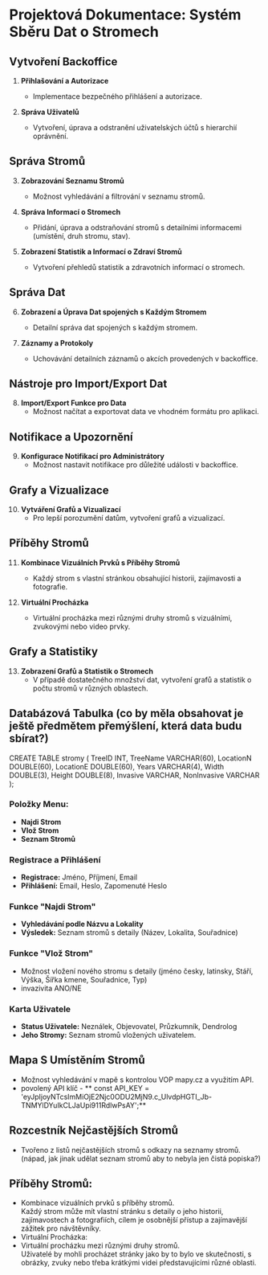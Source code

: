 # Projektová Dokumentace: Systém Sběru Dat o Stromech

## Vytvoření Backoffice

1. **Přihlašování a Autorizace**
   - Implementace bezpečného přihlášení a autorizace.

2. **Správa Uživatelů**
   - Vytvoření, úprava a odstranění uživatelských účtů s hierarchií oprávnění.

## Správa Stromů

3. **Zobrazování Seznamu Stromů**
   - Možnost vyhledávání a filtrování v seznamu stromů.

4. **Správa Informací o Stromech**
   - Přidání, úprava a odstraňování stromů s detailními informacemi (umístění, druh stromu, stav).

5. **Zobrazení Statistik a Informací o Zdraví Stromů**
   - Vytvoření přehledů statistik a zdravotních informací o stromech.

## Správa Dat

6. **Zobrazení a Úprava Dat spojených s Každým Stromem**
   - Detailní správa dat spojených s každým stromem.

7. **Záznamy a Protokoly**
   - Uchovávání detailních záznamů o akcích provedených v backoffice.

## Nástroje pro Import/Export Dat

8. **Import/Export Funkce pro Data**
   - Možnost načítat a exportovat data ve vhodném formátu pro aplikaci.

## Notifikace a Upozornění

9. **Konfigurace Notifikací pro Administrátory**
   - Možnost nastavit notifikace pro důležité události v backoffice.

## Grafy a Vizualizace

10. **Vytváření Grafů a Vizualizací**
    - Pro lepší porozumění datům, vytvoření grafů a vizualizací.

## Příběhy Stromů

11. **Kombinace Vizuálních Prvků s Příběhy Stromů**
    - Každý strom s vlastní stránkou obsahující historii, zajímavosti a fotografie.

12. **Virtuální Procházka**
    - Virtuální procházka mezi různými druhy stromů s vizuálními, zvukovými nebo video prvky.

## Grafy a Statistiky

13. **Zobrazení Grafů a Statistik o Stromech**
    - V případě dostatečného množství dat, vytvoření grafů a statistik o počtu stromů v různých oblastech.

## Databázová Tabulka  (co by měla obsahovat je ještě předmětem přemýšlení, která data budu sbírat?)

CREATE TABLE stromy (
  TreeID INT,
  TreeName VARCHAR(60),
  LocationN DOUBLE(60),
  LocationE DOUBLE(60),
  Years VARCHAR(4),
  Width DOUBLE(3),
  Height DOUBLE(8),
  Invasive VARCHAR,
  NonInvasive VARCHAR
);

### Položky Menu:

- **Najdi Strom**
- **Vlož Strom**
- **Seznam Stromů**

### Registrace a Přihlášení

- **Registrace:** Jméno, Příjmení, Email
- **Přihlášení:** Email, Heslo, Zapomenuté Heslo

### Funkce "Najdi Strom"

- **Vyhledávání podle Názvu a Lokality**
- **Výsledek:** Seznam stromů s detaily (Název, Lokalita, Souřadnice)

### Funkce "Vlož Strom"

- Možnost vložení nového stromu s detaily (jméno česky, latinsky, Stáří, Výška, Šířka kmene, Souřadnice, Typ)
- invazivita ANO/NE

### Karta Uživatele

- **Status Uživatele:** Neználek, Objevovatel, Průzkumník, Dendrolog
- **Jeho Stromy:** Seznam stromů vložených uživatelem.

## Mapa S Umístěním Stromů

- Možnost vyhledávání v mapě s kontrolou VOP mapy.cz a využitím API.
- povolený API klíč - ** const API_KEY = 'eyJpIjoyNTcsImMiOjE2Njc0ODU2MjN9.c_UlvdpHGTI_Jb-TNMYlDYuIkCLJaUpi911RdlwPsAY';**

## Rozcestník Nejčastějších Stromů

- Tvořeno z listů nejčastějších stromů s odkazy na seznamy stromů. (nápad, jak jinak udělat seznam stromů aby to nebyla jen čistá popiska?)


## Příběhy Stromů:
- Kombinace vizuálních prvků s příběhy stromů.<br> Každý strom může mít vlastní stránku s detaily o jeho historii, zajímavostech a fotografiích, cílem je osobnější přístup a zajímavější zážitek pro návštěvníky.
- Virtuální Procházka:<br>
- Virtuální procházku mezi různými druhy stromů.<br>Uživatelé by mohli procházet stránky jako by to bylo ve skutečnosti, s obrázky, zvuky nebo třeba krátkými videi představujícími různé oblasti.


